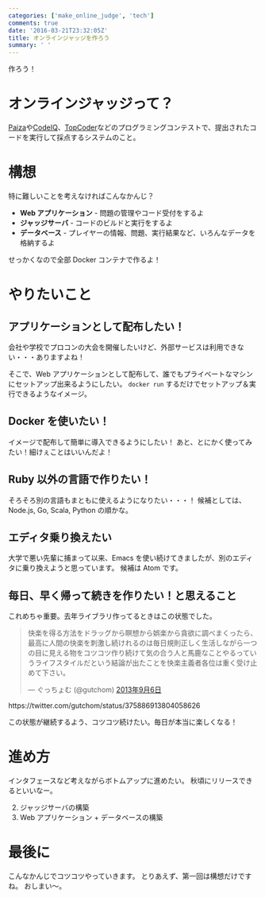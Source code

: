 ```yaml
---
categories: ['make_online_judge', 'tech']
comments: true
date: '2016-03-21T23:32:05Z'
title: オンラインジャッジを作ろう
summary: ' '
---
```


作ろう！

# オンラインジャッジって？

[Paiza](https://paiza.jp/)や[CodeIQ](https://codeiq.jp/)、[TopCoder](http://jp.topcoder.com/)などのプログラミングコンテストで、提出されたコードを実行して採点するシステムのこと。

# 構想

特に難しいことを考えなければこんなかんじ？

- **Web アプリケーション** - 問題の管理やコード受付をするよ
- **ジャッジサーバ** - コードのビルドと実行をするよ
- **データベース** - プレイヤーの情報、問題、実行結果など、いろんなデータを格納するよ

せっかくなので全部 Docker コンテナで作るよ！

# やりたいこと

## アプリケーションとして配布したい！

会社や学校でプロコンの大会を開催したいけど、外部サービスは利用できない・・・ありますよね！

そこで、Web アプリケーションとして配布して、誰でもプライベートなマシンにセットアップ出来るようにしたい。
`docker run` するだけでセットアップ＆実行できるようなイメージ。

## Docker を使いたい！

イメージで配布して簡単に導入できるようにしたい！
あと、とにかく使ってみたい！細けぇことはいいんだよ！

## Ruby 以外の言語で作りたい！

そろそろ別の言語もまともに使えるようになりたい・・・！
候補としては、Node.js, Go, Scala, Python の順かな。

## エディタ乗り換えたい

大学で悪い先輩に捕まって以来、Emacs を使い続けてきましたが、別のエディタに乗り換えようと思っています。
候補は Atom です。

## 毎日、早く帰って続きを作りたい！と思えること

これめちゃ重要。去年ライブラリ作ってるときはこの状態でした。

<blockquote class="twitter-tweet" data-lang="ja"><p lang="ja" dir="ltr">快楽を得る方法をドラッグから瞑想から娯楽から貪欲に調べまくったら、最高に人間の快楽を刺激し続けれるのは毎日規則正しく生活しながら一つの目に見える物をコツコツ作り続けて気の合う人と馬鹿なことやるっていうライフスタイルだという結論が出たことを快楽主義者各位は重く受け止めて下さい。</p>&mdash; ぐっちょむ (@gutchom) <a href="https://twitter.com/gutchom/status/375886913804058626">2013年9月6日</a></blockquote>
<script async src="//platform.twitter.com/widgets.js" charset="utf-8"></script>
https://twitter.com/gutchom/status/375886913804058626

この状態が継続するよう、コツコツ続けたい。毎日が本当に楽しくなる！

# 進め方

インタフェースなど考えながらボトムアップに進めたい。
秋頃にリリースできるといいなー。

2. ジャッジサーバの構築
3. Web アプリケーション + データベースの構築

# 最後に

こんなかんじでコツコツやっていきます。
とりあえず、第一回は構想だけですね。
おしまい〜。
